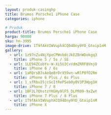 ```yaml
---
layout: produk-casinghp
title: Brumos Porsche1 iPhone Case
categories: iphone

# Produk
product-title: Brumos Porsche1 iPhone Case
harga: 90000
sku: hn-3995
image-drive: 1T9fAkVIWVuphXCQ94Dny9YD_Gtoip1nM
gallery:
  - url: 1z97nZv4NjYpeCPWvbdcJkEZBnWDokgq3
    title: iPhone 5 / 5s / SE
  - url: 1LE94ZCobYx-W-Xi5U3CvVdmZRRF8VmjO
    title: iPhone 6 / 6s
  - url: 1aRQrsBJsAoQeBr0rX59vn-wRlP8fO2Rm
    title: iPhone 6 Plus / 6s Plus
  - url: 1_sfRbuI5jcGcItRePSeb0yBV3P3Wpg1H
    title: iPhone 7 / 8
  - url: 1BF2L7QhstzYKGHy9lF5_DLPR09-9xZwY
    title: iPhone 7 Plus / 8 Plus
  - url: 1T9fAkVIWVuphXCQ94Dny9YD_Gtoip1nM
    title: iPhone X
---
```

